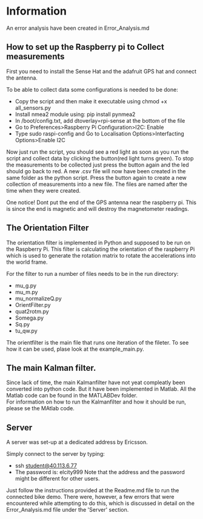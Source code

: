 # Information
An error analysis have been created in Error_Analysis.md

## How to set up the Raspberry pi to Collect measurements

First you need to install the Sense Hat and the adafruit GPS hat and connect the antenna.

To be able to collect data some configurations is needed to be done:
* Copy the script and then make it executable using chmod +x all_sensors.py
* Install nmea2 module using: pip install pynmea2
* In /boot/config.txt,  add dtoverlay=rpi-sense at the bottom of the file
* Go to Preferences>Raspberry Pi Configuration>I2C: Enable
* Type sudo raspi-config and Go to Localisation Options>Interfacting Options>Enable I2C

Now just run the script, you should see a red light as soon as you run the script and collect data by clicking the button(red light turns green).
To stop the measurements to be collected just press the button again and the led should go back to red. A new .csv file will now have been created in the same folder as the python script. Press the button again to create a new collection of measurements into a new file. The files are named after the time when they were created.

One notice! Dont put the end of the GPS antenna near the raspberry pi. This is since the end is magnetic and will destroy the magnetometer readings.



## The Orientation Filter
The orientation filter is implemented in Python and supposed to be run on the Raspberry Pi. This filter is calculating the orientation of the raspberry Pi which is used to generate the rotation matrix to rotate the accelerations into the world frame.

For the filter to run a number of files needs to be in the run directory:
* mu_g.py
* mu_m.py
* mu_normalizeQ.py
* OrientFilter.py
* quat2rotm.py
* Somega.py
* Sq.py
* tu_qw.py

The orientfilter is the main file that runs one iteration of the fileter. To see how it can be used, plase look at the example_main.py.

## The main Kalman filter.
Since lack of time, the main Kalmanfilter have not yeat compleatly been converted into python code. But it have been implemented in Matlab. All the Matlab code can be found in the MATLABDev folder.   
For information on how to run the Kalmanfilter and how it should be run, please se the MAtlab code.

## Server
A server was set-up at a dedicated address by Ericsson. 

Simply connect to the server by typing:
* ssh student@40.113.6.77 
* The password is: elcity999
Note that the address and the password might be different for other users.

Just follow the instructions provided at the Readme.md file to run the connected bike demo. There were, however, a few errors that were encountered while attempting to do this, which is discussed in detail on the Error_Analysis.md file under the 'Server' section.